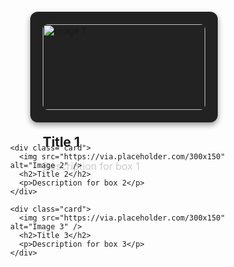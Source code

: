 <!DOCTYPE html>
<html lang="en">
<head>
  <meta charset="UTF-8" />
  <meta name="viewport" content="width=device-width, initial-scale=1.0" />
  <title>Responsive Cards</title>
  <style>
    * {
      box-sizing: border-box;
      margin: 0;
      padding: 0;
    }

    body {
      font-family: sans-serif;
      background: #111;
      color: #fff;
      overflow-x: hidden;
    }

    .container {
      display: flex;
      flex-wrap: wrap;
      justify-content: center;
      gap: 20px;
      padding: 20px;
    }

    .card {
      background: #222;
      border-radius: 12px;
      padding: 20px;
      flex: 1 1 300px;      /* 📱 Auto-resize */
      max-width: 300px;     /* 💻 Looks good on desktop */
      width: 100%;          /* ✅ Shrinks on mobile */
      box-shadow: 0 4px 10px rgba(0, 0, 0, 0.4);
    }

    .card img {
      width: 100%;
      height: auto;
      border-radius: 8px;
      margin-bottom: 10px;
    }

    .card h2 {
      font-size: 1.3rem;
      margin-bottom: 8px;
    }

    .card p {
      font-size: 1rem;
      color: #ccc;
    }

    @media (max-width: 768px) {
      .card {
        max-width: 100%;  /* 🔥 Full width on smaller screens */
      }
    }
  </style>
</head>
<body>

  <div class="container">
    <div class="card">
      <img src="https://via.placeholder.com/300x150" alt="Image 1" />
      <h2>Title 1</h2>
      <p>Description for box 1</p>
    </div>

    <div class="card">
      <img src="https://via.placeholder.com/300x150" alt="Image 2" />
      <h2>Title 2</h2>
      <p>Description for box 2</p>
    </div>

    <div class="card">
      <img src="https://via.placeholder.com/300x150" alt="Image 3" />
      <h2>Title 3</h2>
      <p>Description for box 3</p>
    </div>
  </div>

</body>
</html>
